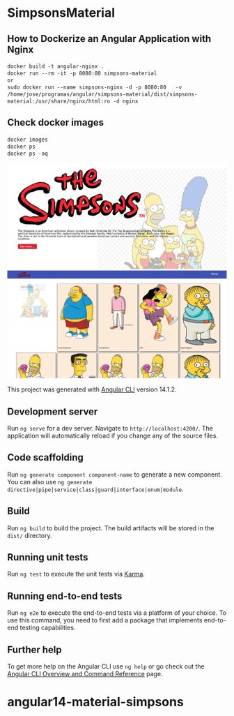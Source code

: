 # SimpsonsMaterial
## How to Dockerize an Angular Application with Nginx

```
docker build -t angular-nginx .
docker run --rm -it -p 8080:80 simpsons-material
or
sudo docker run --name simpsons-nginx -d -p 8080:80   -v /home/jose/programas/angular/simpsons-material/dist/simpsons-material:/usr/share/nginx/html:ro -d nginx
```
## Check docker images

```
docker images
docker ps
docker ps -aq
```
![images](simpsons1.png)
![images](simpsons2.png)


This project was generated with [Angular CLI](https://github.com/angular/angular-cli) version 14.1.2.

## Development server

Run `ng serve` for a dev server. Navigate to `http://localhost:4200/`. The application will automatically reload if you change any of the source files.

## Code scaffolding

Run `ng generate component component-name` to generate a new component. You can also use `ng generate directive|pipe|service|class|guard|interface|enum|module`.

## Build

Run `ng build` to build the project. The build artifacts will be stored in the `dist/` directory.

## Running unit tests

Run `ng test` to execute the unit tests via [Karma](https://karma-runner.github.io).

## Running end-to-end tests

Run `ng e2e` to execute the end-to-end tests via a platform of your choice. To use this command, you need to first add a package that implements end-to-end testing capabilities.

## Further help

To get more help on the Angular CLI use `ng help` or go check out the [Angular CLI Overview and Command Reference](https://angular.io/cli) page.
# angular14-material-simpsons

